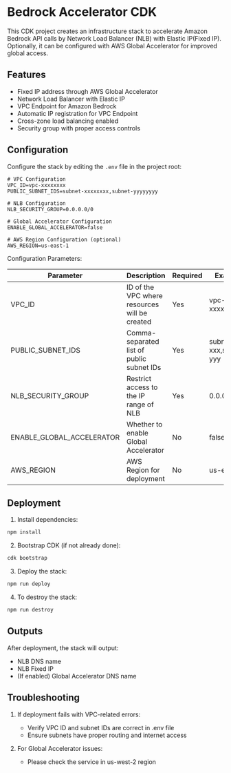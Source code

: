 # Bedrock Accelerator CDK

This CDK project creates an infrastructure stack to accelerate Amazon Bedrock API calls by Network Load Balancer (NLB) with Elastic IP(Fixed IP). Optionally, it can be configured with AWS Global Accelerator for improved global access.

## Features

- Fixed IP address through AWS Global Accelerator
- Network Load Balancer with Elastic IP
- VPC Endpoint for Amazon Bedrock
- Automatic IP registration for VPC Endpoint
- Cross-zone load balancing enabled
- Security group with proper access controls

## Configuration

Configure the stack by editing the `.env` file in the project root:

```plaintext
# VPC Configuration
VPC_ID=vpc-xxxxxxxx
PUBLIC_SUBNET_IDS=subnet-xxxxxxxx,subnet-yyyyyyyy

# NLB Configuration
NLB_SECURITY_GROUP=0.0.0.0/0

# Global Accelerator Configuration
ENABLE_GLOBAL_ACCELERATOR=false

# AWS Region Configuration (optional)
AWS_REGION=us-east-1
```

Configuration Parameters:

| Parameter | Description | Required | Example |
|-----------|-------------|----------|---------|
| VPC_ID | ID of the VPC where resources will be created | Yes | vpc-xxxxxxxx |
| PUBLIC_SUBNET_IDS | Comma-separated list of public subnet IDs | Yes | subnet-xxx,subnet-yyy |
| NLB_SECURITY_GROUP | Restrict access to the IP range of NLB | Yes | 0.0.0.0/0 |
| ENABLE_GLOBAL_ACCELERATOR | Whether to enable Global Accelerator | No | false |
| AWS_REGION | AWS Region for deployment | No | us-east-1 |

## Deployment
1. Install dependencies:
```bash
npm install
```

2. Bootstrap CDK (if not already done):
```bash
cdk bootstrap
```

3. Deploy the stack:
```bash
npm run deploy
```

4. To destroy the stack:
```bash
npm run destroy
```

## Outputs

After deployment, the stack will output:
- NLB DNS name
- NLB Fixed IP
- (If enabled) Global Accelerator DNS name

## Troubleshooting

1. If deployment fails with VPC-related errors:
   - Verify VPC ID and subnet IDs are correct in .env file
   - Ensure subnets have proper routing and internet access

2. For Global Accelerator issues:
   - Please check the service in us-west-2 region
